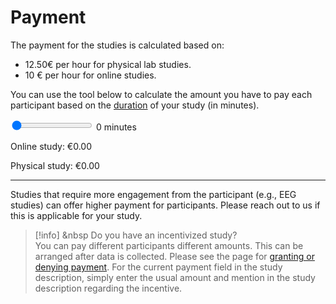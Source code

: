 
# Payment

The payment for the studies is calculated based on:

- 12.50€ per hour for physical lab studies.
- 10 € per hour for online studies. 

You can use the tool below to calculate the amount you have to pay each participant based on the [duration](/step-1/duration) of your study (in minutes).

<div>
    <input type="range" id="timeSlider" name="timeSlider" min="0" max="120" value="0" oninput="updateAmount()">
    <span id="timeDisplay">0</span> minutes
</div>
<div>
    <p>Online study: <span id="onlineAmount">€0.00</span></p>
    <p>Physical study: <span id="physicalAmount">€0.00</span></p>
</div>

---

Studies that require more engagement from the participant (e.g., EEG studies) can offer higher payment for participants. Please reach out to us if this is applicable for your study.

>[!info] <i class="fa-solid fa-info"></i> &nbsp Do you have an incentivized study?
><br>
> You can pay different participants different amounts. This can be arranged after data is collected. Please see the page for [granting or denying payment](granting-or-denying-payment). For the current payment field in the study description, simply enter the usual amount and mention in the study description regarding the incentive.

